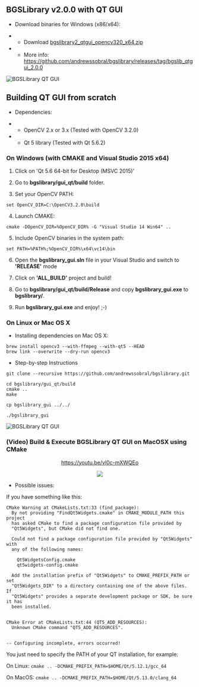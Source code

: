 ## BGSLibrary v2.0.0 with QT GUI 

* Download binaries for Windows (x86/x64):

* * Download [bgslibrary2_qtgui_opencv320_x64.zip](https://github.com/andrewssobral/bgslibrary/releases/download/bgslib_qtgui_2.0.0/bgslibrary2_qtgui_opencv320_x64.zip)

* * More info: https://github.com/andrewssobral/bgslibrary/releases/tag/bgslib_qtgui_2.0.0

![BGSLibrary QT GUI](https://sites.google.com/site/andrewssobral/bgslibrary_qt_gui.png "BGSLibrary QT GUI")

## Building QT GUI from scratch

* Dependencies:

* * OpenCV 2.x or 3.x (Tested with OpenCV 3.2.0)

* * Qt 5 library (Tested with Qt 5.6.2)

### On Windows (with CMAKE and Visual Studio 2015 x64)

1) Click on 'Qt 5.6 64-bit for Desktop (MSVC 2015)'

2) Go to **bgslibrary/gui_qt/build** folder.

3) Set your OpenCV PATH:
```
set OpenCV_DIR=C:\OpenCV3.2.0\build
```

4) Launch CMAKE:
```
cmake -DOpenCV_DIR=%OpenCV_DIR% -G "Visual Studio 14 Win64" ..
```

5) Include OpenCV binaries in the system path:
```
set PATH=%PATH%;%OpenCV_DIR%\x64\vc14\bin
```

6) Open the **bgslibrary_gui.sln** file in your Visual Studio and switch to **'RELEASE'** mode 

7) Click on **'ALL_BUILD'** project and build!

8) Go to **bgslibrary/gui_qt/build/Release** and copy **bgslibrary_gui.exe** to **bgslibrary/**.

9) Run **bgslibrary_gui.exe** and enjoy! ;-)

### On Linux or Mac OS X 

* Installing dependencies on Mac OS X:
```
brew install opencv3 --with-ffmpeg --with-qt5 --HEAD
brew link --overwrite --dry-run opencv3
```

* Step-by-step Instructions
```
git clone --recursive https://github.com/andrewssobral/bgslibrary.git

cd bgslibrary/gui_qt/build
cmake ..
make

cp bgslibrary_gui ../../ 

./bgslibrary_gui 
```


![BGSLibrary QT GUI](https://sites.google.com/site/andrewssobral/bgslibrary2_qt_gui_osx.png "BGSLibrary QT GUI")

### (Video) Build & Execute BGSLibrary QT GUI on MacOSX using CMake

<p align="center"><a href=https://youtu.be/vl0c-mXWQEo>https://youtu.be/vl0c-mXWQEo</a></p>
<p align="center">
<a href="https://youtu.be/vl0c-mXWQEo" target="_blank">
<img src="https://sites.google.com/site/andrewssobral/bgslib_qtgui_macosx.png?width=600" border="0" />
</a>
</p>




* Possible issues:

If you have something like this:
```
CMake Warning at CMakeLists.txt:33 (find_package):
  By not providing "FindQt5Widgets.cmake" in CMAKE_MODULE_PATH this project
  has asked CMake to find a package configuration file provided by
  "Qt5Widgets", but CMake did not find one.

  Could not find a package configuration file provided by "Qt5Widgets" with
  any of the following names:

    Qt5WidgetsConfig.cmake
    qt5widgets-config.cmake

  Add the installation prefix of "Qt5Widgets" to CMAKE_PREFIX_PATH or set
  "Qt5Widgets_DIR" to a directory containing one of the above files.  If
  "Qt5Widgets" provides a separate development package or SDK, be sure it has
  been installed.


CMake Error at CMakeLists.txt:44 (QT5_ADD_RESOURCES):
  Unknown CMake command "QT5_ADD_RESOURCES".


-- Configuring incomplete, errors occurred!
```

You just need to specify the PATH of your QT installation, for example:

On Linux:
`cmake .. -DCMAKE_PREFIX_PATH=$HOME/Qt/5.12.1/gcc_64`

On MacOS:
`cmake .. -DCMAKE_PREFIX_PATH=$HOME/Qt/5.13.0/clang_64`
